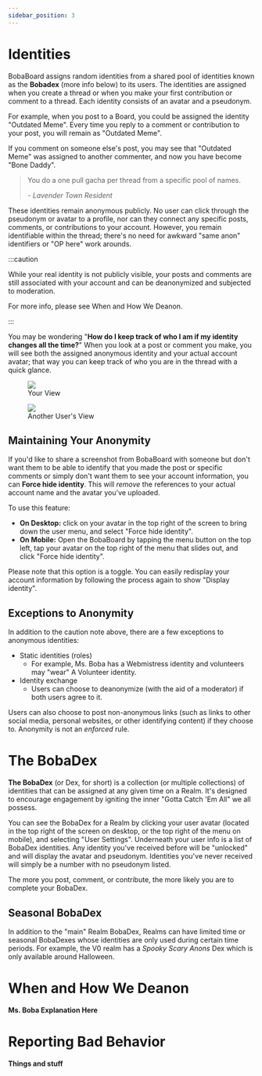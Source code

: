 ```yaml
---
sidebar_position: 3
---
```


# Identities

BobaBoard assigns random identities from a shared pool of identities known as the **Bobadex** (more info below) to its users. The identities are assigned when you create a thread or when you make your first contribution or comment to a thread. Each identity consists of an avatar and a pseudonym.

For example, when you post to a Board, you could be assigned the identity "Outdated Meme". Every time you reply to a comment or contribution to your post, you will remain as "Outdated Meme".

If you comment on someone else's post, you may see that "Outdated Meme" was assigned to another commenter, and now you have become "Bone Daddy".

<blockquote>You do a one pull gacha per thread from a specific pool of names.

<cite>- Lavender Town Resident</cite></blockquote>

These identities remain anonymous publicly. No user can click through the pseudonym or avatar to a profile, nor can they connect any specific posts, comments, or contributions to your account. However, you remain identifiable within the thread; there's no need for awkward "same anon" identifiers or "OP here" work arounds. 

:::caution

While your real identity is not publicly visible, your posts and comments are still associated with your account and can be deanonymized and subjected to moderation.

For more info, please see When and How We Deanon.

:::

You may be wondering "**How do I keep track of who I am if my identity changes all the time?**" When you look at a post or comment you make, you will see both the assigned anonymous identity and your actual account avatar; that way you can keep track of who you are in the thread with a quick glance.

<figure><img src="\img\userguide\youridentity.png" />
<figcaption>Your View</figcaption>
</figure>

<figure><img src="\img\userguide\otherusers.png" />
<figcaption>Another User's View</figcaption>
</figure>

## Maintaining Your Anonymity
If you'd like to share a screenshot from BobaBoard with someone but don't want them to be able to identify that you made the post or specific comments or simply don't want them to see your account information, you can **Force hide identity**. This will *remove* the references to your actual account name and the avatar you've uploaded.

To use this feature:

- **On Desktop:** click on your avatar in the top right of the screen to bring down the user menu, and select "Force hide identity".
- **On Mobile:** Open the BobaBoard by tapping the menu button on the top left, tap your avatar on the top right of the menu that slides out, and click "Force hide identity".

Please note that this option is a toggle. You can easily redisplay your account information by following the process again to show "Display identity".

## Exceptions to Anonymity
In addition to the caution note above, there are a few exceptions to anonymous identities:

- Static identities (roles)
    - For example, Ms. Boba has a Webmistress identity and volunteers may "wear" A Volunteer identity.
- Identity exchange
    - Users can choose to deanonymize (with the aid of a moderator) if both users agree to it.

Users can also choose to post non-anonymous links (such as links to other social media, personal websites, or other identifying content) if they choose to. Anonymity is not an *enforced* rule.

# The BobaDex
**The BobaDex** (or Dex, for short) is a collection (or multiple collections) of identities that can be assigned at any given time on a Realm. It's designed to encourage engagement by igniting the inner "Gotta Catch 'Em All" we all possess.

You can see the BobaDex for a Realm by clicking your user avatar (located in the top right of the screen on desktop, or the top right of the menu on mobile), and selecting "User Settings". Underneath your user info is a list of BobaDex identities. Any identity you've received before will be "unlocked" and will display the avatar and pseudonym. Identities you've never received will simply be a number with no pseudonym listed.

The more you post, comment, or contribute, the more likely you are to complete your BobaDex.

## Seasonal BobaDex
In addition to the "main" Realm BobaDex, Realms can have limited time or seasonal BobaDexes whose identities are only used during certain time periods. For example, the V0 realm has a *Spooky Scary Anons* Dex which is only available around Halloween.

# When and How We Deanon
**Ms. Boba Explanation Here**

# Reporting Bad Behavior
**Things and stuff**